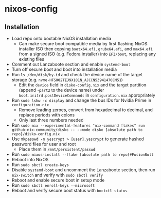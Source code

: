# nixos-config

## Installation

- Load repo onto bootable NixOS installation media
  - Can make secure boot compatible media by first flashing NixOS installer ISO then copying `bootx64.efi`, `grubx64.efi`, and `mmx64.efi` from a signed ISO (e.g. Fedora installer) into `EFI/boot`, replacing any existing files
- Comment out Lanzaboote section and enable `systemd-boot`
- Turn off secure boot and boot into installation media
- Run `ls /dev/disk/by-id` and check the device name of the target storage (e.g. `nvme-HFS002TEJ9X101N_AJCCN53941470CM51`)
  - Edit the `device` field in `disko-config.nix` and the target partition (append `-part2` to the device name) under `boot.initrd.postDeviceCommands` in `configuration.nix` appropriately
- Run `sudo lshw -c display` and change the bus IDs for Nvidia Prime in `configuration.nix`
  - Remove leading zeroes, convert from hexadecimal to decimal, and replace periods with colons
  - Only last three numbers needed
- Run `sudo nix --experimental-features "nix-command flakes" run github:nix-community/disko -- --mode disko [absolute path to repo]/disko-config.nix`
- Use `mkpasswd -m yescrypt > [user].yescrypt` to generate hashed password files for user and root
  - Place them in `/mnt/persistent/passwd`
- Run `sudo nixos-install --flake [absolute path to repo]#FusionBolt`
- Reboot into NixOS
- Run `sudo sbctl create-keys`
- Disable `systemd-boot` and uncomment the Lanzaboote section, then run `nix-switch` and verify with `sudo sbctl verify`
- Reboot and enable secure boot in setup mode
- Run `sudo sbctl enroll-keys --microsoft`
- Reboot and verify secure boot status with `bootctl status`
